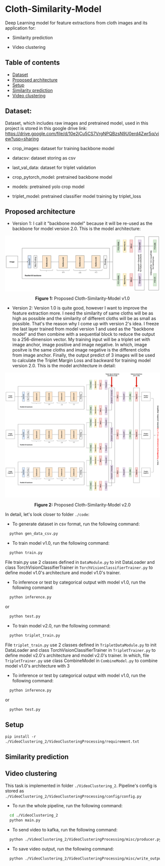 # Cloth-Similarity-Model
Deep Learning model for feature extractions from cloth images and its application for:

* Similarity prediction

* Video clustering

## Table of contents
* [Dataset](#dataset)
* [Proposed architecture](#proposed-architecture)
* [Setup](#setup)
* [Similarity prediction](#similarity-prediction)
* [Video clustering](#video-clustering)


## Dataset: 

Dataset, which includes raw images and pretrained model, used in this project is stored in this google drive link: https://drive.google.com/file/d/10e2jCu5CS7VrgNPQBzsN9U0erd4Zwr5q/view?usp=sharing

* crop_images: dataset for training backbone model

* datacsv: dataset storing as csv

* last_val_data: dataset for triplet validation

* crop_pytorch_model: pretrained backbone model

* models: pretrained yolo crop model

* triplet_model: pretrained classifier model training by triplet_loss

## Proposed architecture

* Version 1: I call it "backbone model" because it will be re-used as the backbone for model version 2.0. This is the model architecture:

<p align="center">
  <img align="center" src="git_img/Cloth Model.png" />
</p>
<p align="center">
  <b>Figure 1:</b> Proposed Cloth-Similarity-Model v1.0
</p>

* Version 2: Version 1.0 is quite good, however I want to improve the feature extraction more. I need the similarity of same cloths will be as high as possible and the similarity of different cloths will be as small as possible. That's the reason why I come up with version 2's idea. I freeze the last layer trained from model version 1 and used as the "backbone model" and then combine with a sequential block to reduce the output to a 256-dimension vector. My training input will be a triplet set with image anchor, image positive and image negative. In which, image positve is the same cloths and image negative is the different cloths from image anchor. Finally, the output predict of 3 images will be used to calculate the Triplet Margin Loss and backward for training model version 2.0. This is the model architecture in detail:

<p align="center">
  <img align="center" src="git_img/Cloth Model-combine_triplet.png" />
</p>
<p align="center">
  <b>Figure 2:</b> Proposed Cloth-Similarity-Model v2.0
</p>


In detail, let's look closer to folder `./code`:

* To generate dataset in csv format, run the following command: 
```bash
  python gen_data_csv.py
```

* To train model v1.0, run the following command: 
```bash
  python train.py
```

File train.py use 2 classes defined in `DataModule.py` to init DataLoader and class TorchVisionClassifierTrainer in `TorchVisionClassifierTrainer.py` to define model v1.0's architecture and model v1.0's trainer.

* To inference or test by categorical output with model v1.0, run the following command: 
```bash
  python inference.py
```

or

```bash
  python test.py
```

* To train model v2.0, run the following command: 
```bash
  python triplet_train.py
```

File `triplet_train.py` use 2 classes defined in `TripletDataModule.py` to init DataLoader and class TorchVisionClassifierTrainer in `TripletTrainer.py` to define model v2.0's architecture and model v2.0's trainer. In which, file `TripletTrainer.py` use class CombineModel in `CombineModel.py` to combine model v1.0's architecture with 3 

* To inference or test by categorical output with model v1.0, run the following command: 
```bash
  python inference.py
```

or

```bash
  python test.py
```

## Setup

```
pip install -r ./VideoClustering_2/VideoClusteringProcessing/requirement.txt
```

## Similarity prediction

## Video clustering

This task is implemented in folder `./VideoClustering_2`. Pipeline's config is stored as `./VideoClustering_2/VideoClusteringProcessing/config/config.py`

* To run the whole pipeline, run the following command: 
```bash
  cd ./VideoClustering_2
  python main.py
```

* To send video to kafka, run the following command: 
```bash
  python ./VideoClustering_2/VideoClusteringProcessing/misc/producer.py
```

* To save video output, run the following command: 
```bash
  python ./VideoClustering_2/VideoClusteringProcessing/misc/write_output.py
```